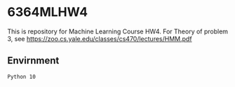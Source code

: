 # 6364MLHW4
This is repository for Machine Learning Course HW4.
For Theory of problem 3, see https://zoo.cs.yale.edu/classes/cs470/lectures/HMM.pdf
## Envirnment
    Python 10
